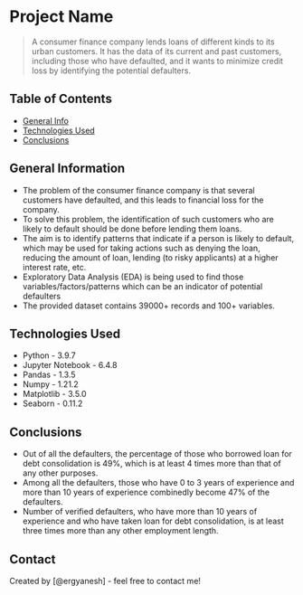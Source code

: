 # Project Name
> A consumer finance company lends loans of different kinds to its urban customers. It has the data of its current and past customers, including those who have defaulted, and it wants to minimize credit loss by identifying the potential defaulters.


## Table of Contents
* [General Info](#general-information)
* [Technologies Used](#technologies-used)
* [Conclusions](#conclusions)

<!-- You can include any other section that is pertinent to your problem -->

## General Information
- The problem of the consumer finance company is that several customers have defaulted, and this leads to financial loss for the company.
- To solve this problem, the identification of such customers who are likely to default should be done before lending them loans.
- The aim is to identify patterns that indicate if a person is likely to default, which may be used for taking actions such as denying the loan, reducing the amount of loan, lending (to risky applicants) at a higher interest rate, etc.
- Exploratory Data Analysis (EDA) is being used to find those variables/factors/patterns which can be an indicator of potential defaulters
- The provided dataset contains 39000+ records and 100+ variables.

<!-- You don't have to answer all the questions - just the ones relevant to your project. -->


## Technologies Used
- Python - 3.9.7
- Jupyter Notebook - 6.4.8
- Pandas - 1.3.5
- Numpy - 1.21.2
- Matplotlib - 3.5.0
- Seaborn - 0.11.2

<!-- As the libraries versions keep on changing, it is recommended to mention the version of library used in this project -->

## Conclusions
- Out of all the defaulters, the percentage of those who borrowed loan for debt consolidation is 49%, which is at least 4 times more than that of any other purposes.
- Among all the defaulters, those who have 0 to 3 years of experience and more than 10 years of experience combinedly become 47% of the defaulters.
- Number of verified defaulters, who have more than 10 years of experience and who have taken loan for debt consolidation, is at least three times more than any other employment length.



## Contact
Created by [@ergyanesh] - feel free to contact me!


<!-- Optional -->
<!-- ## License -->
<!-- This project is open source and available under the [... License](). -->

<!-- You don't have to include all sections - just the one's relevant to your project -->
